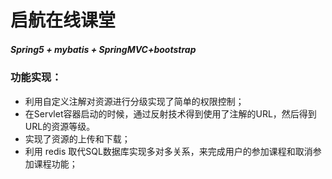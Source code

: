 # 启航在线课堂
##### Spring5 + mybatis + SpringMVC+bootstrap

### 功能实现：
- 利用自定义注解对资源进行分级实现了简单的权限控制；
- 在Servlet容器启动的时候，通过反射技术得到使用了注解的URL，然后得到URL的资源等级。
- 实现了资源的上传和下载；
- 利用 redis 取代SQL数据库实现多对多关系，来完成用户的参加课程和取消参加课程功能；
